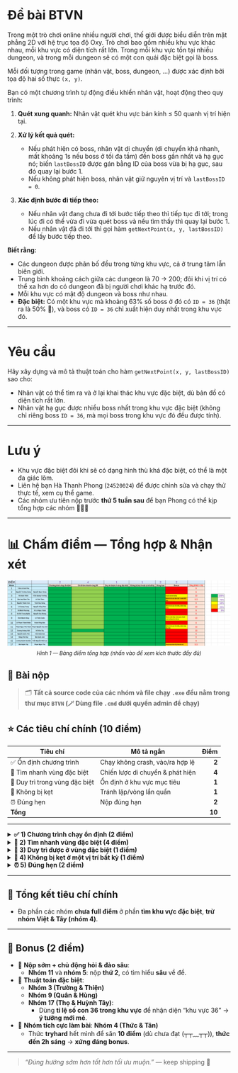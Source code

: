 # Đề bài BTVN

Trong một trò chơi online nhiều người chơi, thế giới được biểu diễn trên mặt phẳng 2D với hệ trục tọa độ Oxy. Trò chơi bao gồm nhiều khu vực khác nhau, mỗi khu vực có diện tích rất lớn. Trong mỗi khu vực tồn tại nhiều dungeon, và trong mỗi dungeon sẽ có một con quái đặc biệt gọi là boss.

Mỗi đối tượng trong game (nhân vật, boss, dungeon, …) được xác định bởi tọa độ hai số thực `(x, y)`.

Bạn có một chương trình tự động điều khiển nhân vật, hoạt động theo quy trình:

1. **Quét xung quanh:** Nhân vật quét khu vực bán kính ≤ 50 quanh vị trí hiện tại.
2. **Xử lý kết quả quét:**

   * Nếu phát hiện có boss, nhân vật di chuyển (di chuyển khá nhanh, mất khoảng 1s nếu boss ở tối đa tầm) đến boss gần nhất và hạ gục nó; biến `lastBossID` được gán bằng ID của boss vừa bị hạ gục, sau đó quay lại bước 1.
   * Nếu không phát hiện boss, nhân vật giữ nguyên vị trí và `lastBossID = 0`.
3. **Xác định bước đi tiếp theo:**

   * Nếu nhân vật đang chưa đi tới bước tiếp theo thì tiếp tục đi tới; trong lúc đi có thể vừa đi vừa quét boss và nếu tìm thấy thì quay lại bước 1.
   * Nếu nhân vật đã đi tới thì gọi hàm `getNextPoint(x, y, lastBossID)` để lấy bước tiếp theo.

**Biết rằng:**

* Các dungeon được phân bố đều trong từng khu vực, cả ở trung tâm lẫn biên giới.
* Trung bình khoảng cách giữa các dungeon là 70 → 200; đôi khi vị trí có thể xa hơn do có dungeon đã bị người chơi khác hạ trước đó.
* Mỗi khu vực có mật độ dungeon và boss như nhau.
* **Đặc biệt:** Có một khu vực mà khoảng 63% số boss ở đó có `ID = 36` (thật ra là 50% 🐧), và boss có `ID = 36` chỉ xuất hiện duy nhất trong khu vực đó.

---

# Yêu cầu

Hãy xây dựng và mô tả thuật toán cho hàm `getNextPoint(x, y, lastBossID)` sao cho:

* Nhân vật có thể tìm ra và ở lại khai thác khu vực đặc biệt, dù bản đồ có diện tích rất lớn.
* Nhân vật hạ gục được nhiều boss nhất trong khu vực đặc biệt (không chỉ riêng boss `ID = 36`, mà mọi boss trong khu vực đó đều được tính).

---

# Lưu ý

* Khu vực đặc biệt đôi khi sẽ có dạng hình thù khá đặc biệt, có thể là một đa giác lõm.
* Liên hệ bạn Hà Thanh Phong (`24520024`) để được chỉnh sửa và chạy thử thực tế, xem cụ thể game.
* Các nhóm ưu tiên nộp trước **thứ 5 tuần sau** để bạn Phong có thể kịp tổng hợp các nhóm 🥳🥳😳

---

# 📊 Chấm điểm — Tổng hợp & Nhận xét

<!-- Hình bảng điểm -->
<p align="center">
  <a href="./bangdiem.png">
    <img src="./bangdiem.png" alt="Bảng điểm tổng hợp" width="860">
  </a>
  <br>
  <sub><i>Hình 1 — Bảng điểm tổng hợp (nhấn vào để xem kích thước đầy đủ)</i></sub>
</p>

## 📁 Bài nộp
> 🗂️ **Tất cả source code của các nhóm và file chạy `.exe` đều nằm trong thư mục `BTVN` (🪄 Dùng file `.cmd` dưới quyền admin để chạy)**

## ⭐️ Các tiêu chí chính (10 điểm)

| Tiêu chí | Mô tả ngắn | Điểm |
|---|---|---:|
| ✅ Ổn định chương trình | Chạy không crash, vào/ra hợp lệ | **2** |
| 🧭 Tìm nhanh vùng đặc biệt | Chiến lược di chuyển & phát hiện | **4** |
| 🎯 Duy trì trong vùng đặc biệt | Ổn định ở khu vực mục tiêu | **1** |
| 🧠 Không bị kẹt | Tránh lặp/vòng lẩn quẩn | **1** |
| ⏰ Đúng hẹn | Nộp đúng hạn | **2** |
| **Tổng** |  | **10** |

---

<details>
<summary><b>✅ 1) Chương trình chạy ổn định (2 điểm)</b></summary>

- Tiêu chí này “chill” cho anh em — **có chương trình chạy được** là có điểm.
</details>

<details>
<summary><b>🧭 2) Tìm nhanh vùng đặc biệt (4 điểm)</b></summary>

- Bối cảnh: **các vùng đất bị ngăn bởi biên giới**, vùng đặc biệt **có thể xuất hiện nhiều lần**.
- Ba cách tiếp cận phổ biến:
  1. 🔀 **Đi ngẫu nhiên** các hướng → *khá tệ* (dễ quay lại chỗ cũ).
  2. 🌀 **Đi theo hình xoắn ốc** → *ổn* nhưng **kém** cách 3.
  3. ➡️ **Chọn ngẫu nhiên một hướng rồi đi thẳng** → *hiệu quả hơn* trong đa số tình huống.
</details>

<details>
<summary><b>🎯 3) Duy trì được ở vùng đặc biệt (1 điểm)</b></summary>

- Các chiến lược hay dùng:
  - 🌀 **Xoay quanh một “tâm”**:
    - Tâm = **vị trí con 36 gần nhất**.
    - Hoặc tâm = **trung bình vị trí các con 36**.
- 🌟 **Nhóm 9 (Hùng & Quân)**: Dùng **thuật toán hướng tâm** (tâm = trung bình các con 36), di chuyển **ngẫu nhiên nhưng thiên về tâm** → giúp bám vùng tốt.
- ✅ **Chỉ cần có thuật toán xác định tâm** là đạt trọn điểm phần này.
</details>

<details>
<summary><b>🧠 4) Không bị kẹt ở một vị trí bất kỳ (1 điểm)</b></summary>

- Yêu cầu: **mỗi bước di chuyển phải đến điểm mới** ⇒ tránh lặp và “kẹt”.
- 💡 **Nhóm 3 (Thiện & Trường)** dùng **convex hull** để tránh bị “bao vây” bởi các dungeon đã dọn, **tối ưu lối thoát** khỏi vùng kẹt.
</details>

<details>
<summary><b>⏰ 5) Đúng hẹn (2 điểm)</b></summary>

- **Nộp đúng hẹn** là trọn điểm nha hihi (❁´◡`❁)
</details>

---

## 🧾 Tổng kết tiêu chí chính

- Đa phần các nhóm **chưa full điểm** ở phần **tìm khu vực đặc biệt**, **trừ nhóm Việt & Tây (nhóm 4)**.

---

## 🎁 Bonus (2 điểm)

- 🚀 **Nộp sớm + chủ động hỏi & đào sâu**:
  - **Nhóm 11** và **nhóm 5**: nộp **thứ 2**, có tìm hiểu **sâu** về đề.
- 🧪 **Thuật toán đặc biệt**:
  - **Nhóm 3 (Trường & Thiện)**
  - **Nhóm 9 (Quân & Hùng)**
  - **Nhóm 17 (Thọ & Huỳnh Tây)**:
    - Dùng **tỉ lệ số con 36 trong khu vực** để nhận diện “khu vực 36” → **ý tưởng mới mẻ**.
- 💪 **Nhóm tích cực làm bài**: **Nhóm 4 (Thức & Tân)**
  - Thức **tryhard** hết mình để săn **10 điểm** (dù chưa đạt (┬┬﹏┬┬)), **thức đến 2h sáng** → **xứng đáng bonus**.

---

> _“Đúng hướng sớm hơn tốt hơn tối ưu muộn.”_ — keep shipping 🚢

   


